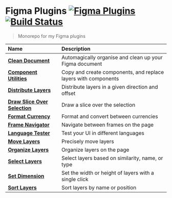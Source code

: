 # Figma Plugins [![Figma Plugins](https://img.shields.io/badge/figma-@yuanqing-1BC47D.svg)](https://figma.com/@yuanqing) [![Build Status](https://img.shields.io/travis/yuanqing/figma-plugins.svg)](https://travis-ci.org/yuanqing/figma-plugins)

> Monorepo for my Figma plugins

Name | Description
:--|:--
[**Clean Document**](packages/figma-clean-document) | Automagically organise and clean up your Figma document
[**Component Utilities**](packages/figma-component-utilities) | Copy and create components, and replace layers with components
[**Distribute Layers**](packages/figma-distribute-layers) | Distribute layers in a given direction and offset
[**Draw Slice Over Selection**](packages/figma-draw-slice-over-selection) | Draw a slice over the selection
[**Format Currency**](packages/figma-format-currency) | Format and convert between currencies
[**Frame Navigator**](packages/figma-frame-navigator) | Navigate between frames on the page
[**Language Tester**](packages/figma-language-tester) | Test your UI in different languages
[**Move Layers**](packages/figma-move-layers) | Precisely move layers
[**Organize Layers**](packages/figma-organize-layers) | Organize layers on the page
[**Select Layers**](packages/figma-select-layers) | Select layers based on similarity, name, or type
[**Set Dimension**](packages/figma-set-dimension) | Set the width or height of layers with a single click
[**Sort Layers**](packages/figma-sort-layers) | Sort layers by name or position
